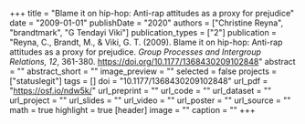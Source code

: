 +++
title = "Blame it on hip-hop: Anti-rap attitudes as a proxy for prejudice"
date = "2009-01-01"
publishDate = "2020"
authors = ["Christine Reyna", "brandtmark", "G Tendayi Viki"]
publication_types = ["2"]
publication = "Reyna, C., Brandt, M., & Viki, G. T. (2009). Blame it on hip-hop: Anti-rap attitudes as a proxy for prejudice. *Group Processes and Intergroup Relations, 12*, 361-380. https://doi.org/10.1177/1368430209102848"
abstract = ""
abstract_short = ""
image_preview = ""
selected = false
projects = ["statuslegit"]
tags = []
doi = "10.1177/1368430209102848"
url_pdf = "https://osf.io/ndw5k/"
url_preprint = ""
url_code = ""
url_dataset = ""
url_project = ""
url_slides = ""
url_video = ""
url_poster = ""
url_source = ""
math = true
highlight = true
[header]
image = ""
caption = ""
+++
